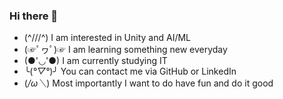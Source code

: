 ### Hi there 👋

<!--
**Kargisa/Kargisa** is a ✨ _special_ ✨ repository because its `README.md` (this file) appears on your GitHub profile.

Here are some ideas to get you started:

- 🔭 I’m currently working on ...
- 🌱 I’m currently learning ...
- 👯 I’m looking to collaborate on ...
- 🤔 I’m looking for help with ...
- 💬 Ask me about ...
- 📫 How to reach me: ...
- 😄 Pronouns: ...
- ⚡ Fun fact: ...
-->

- (^///^)   I am interested in Unity and AI/ML
- (☞ﾟヮﾟ)☞   I am learning something new everyday
- (●'◡'●)     I am currently studying IT
- ╰(*°▽°*)╯     You can contact me via GitHub or LinkedIn
- (*/ω＼*)         Most importantly I want to do have fun and do it good

